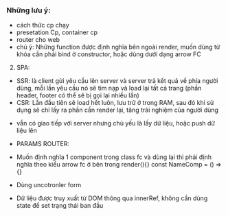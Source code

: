 ### Những lưu ý:

-   cách thức cp chạy
-   presetation Cp, container cp
-   router cho web
-   chú ý: Những function được định nghĩa bên ngoài render, muốn dùng từ khóa <this> cần phải bind ở constructor, hoặc dùng dưới dạng arrow FC

2. SPA:

-   SSR: là client gửi yêu cầu lên server và server trả kết quả về phía người dùng, mỗi lần yêu cầu nó sẽ tìm nạp và load lại tất cả trang (phần header, footer có thể sẽ bị gọi lại nhiều lần)
-   CSR: Lần đầu tiên sẽ load hết luôn, lưu trữ ở trong RAM, sau đó khi sử dụng sẽ chỉ lấy ra phần cần render lại, tăng trải nghiệm của người dùng

*   vẫn có giao tiếp với server nhưng chủ yếu là lấy dữ liệu, hoặc push dữ liệu lên

-   PARAMS ROUTER:

*   Muốn định nghĩa 1 component trong class fc và dùng lại thì phải định nghĩa theo kiểu arrow fc ở bên trong render(){}
    const NameComp = () => {}

-   Dùng uncotronler form

*   Dữ liệu được truy xuất từ DOM thông qua innerRef, không cần dùng state để set trạng thái ban đầu
